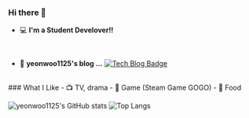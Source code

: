 ### Hi there 👋

- 💻   **I'm a Student Develover!!**   
 <br/>
 
- 📒  **yeonwoo1125's blog ...**   [![Tech Blog Badge](http://img.shields.io/badge/-Tech%20blog-black?style=flat-square&logo=blogger&logoColor=white&link=https://yeonwoo1125.tistory.com/)](https://yeonwoo1125.tistory.com/)
<br/>
### What I Like
- 📺 TV, drama
- 🔵 Game (Steam Game GOGO)
- 🍕 Food
<br/>

 ![yeonwoo1125's GitHub stats](https://github-readme-stats.vercel.app/api?username=yeonwoo1125&hide=contribs,prs,issues,stars)
 ![Top Langs](https://github-readme-stats.vercel.app/api/top-langs/?username=yeonwoo1125)



